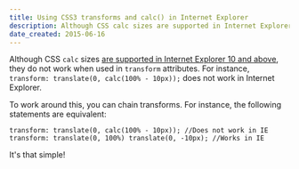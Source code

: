 ```yaml
---
title: Using CSS3 transforms and calc() in Internet Explorer
description: Although CSS calc sizes are supported in Internet Explorer 10 and above, they do not work when used in transform attributes. Here's the fix.
date_created: 2015-06-16
---
```


Although CSS `calc` sizes [are supported in Internet Explorer 10 and above](http://caniuse.com/#search=calc), they do not work when used in `transform` attributes. For instance, `transform: translate(0, calc(100% - 10px));` does not work in Internet Explorer.

To work around this, you can chain transforms. For instance, the following statements are equivalent:

```
transform: translate(0, calc(100% - 10px)); //Does not work in IE
transform: translate(0, 100%) translate(0, -10px); //Works in IE

```

It's that simple!

